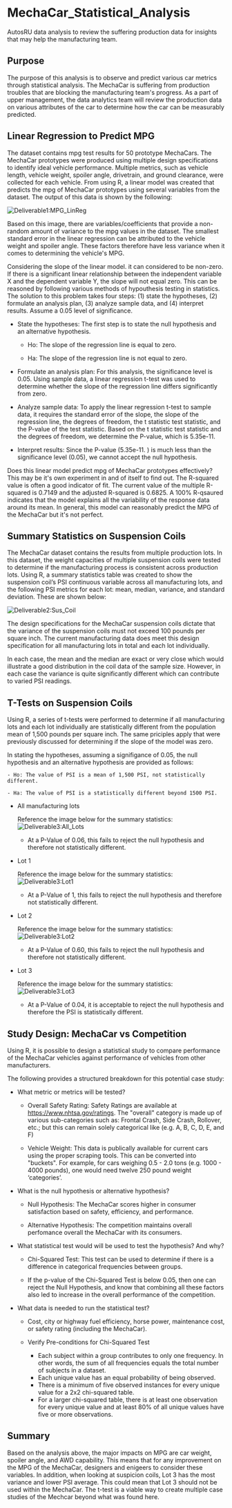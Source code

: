 # MechaCar_Statistical_Analysis
AutosRU data analysis to review the suffering production data for insights that may help the manufacturing team.

## Purpose 
The purpose of this analysis is to observe and predict various car metrics through statistical analysis. The MechaCar is suffering from production troubles that are blocking the manufacturing team's progress. As a part of upper management, the data analytics team will review the production data on various attributes of the car to determine how the car can be measurably predicted. 

## Linear Regression to Predict MPG

The dataset contains mpg test results for 50 prototype MechaCars. The MechaCar prototypes were produced using multiple design specifications to identify ideal vehicle performance. Multiple metrics, such as vehicle length, vehicle weight, spoiler angle, drivetrain, and ground clearance, were collected for each vehicle. From using R, a linear model was created that predicts the mpg of MechaCar prototypes using several variables from the dataset. The output of this data is shown by the following:

![Deliverable1:MPG_LinReg](./Resources/Deliverable1_MPG_Linear_Reg.PNG)

Based on this image, there are variables/coefficients that provide a non-random amount of variance to the mpg values in the dataset. The smallest standard error in the linear regression can be attributed to the vehicle weight and spoiler angle. These factors therefore have less variance when it comes to determining the vehicle's MPG.

Considering the slope of the linear model. it can considered to be non-zero. If there is a significant linear relationship between the independent variable X and the dependent variable Y, the slope will not equal zero. This can be reasoned by following various methods of hypouthesis testing in statistics. The solution to this problem takes four steps: (1) state the hypotheses, (2) formulate an analysis plan, (3) analyze sample data, and (4) interpret results. Assume a 0.05 level of significance.

- State the hypotheses: The first step is to state the null hypothesis and an alternative hypothesis.
  - Ho: The slope of the regression line is equal to zero.

  - Ha: The slope of the regression line is not equal to zero.

- Formulate an analysis plan: For this analysis, the significance level is 0.05. Using sample data, a linear regression t-test was used to determine whether the slope of the regression line differs significantly from zero.

- Analyze sample data: To apply the linear regression t-test to sample data, it requires the standard error of the slope, the slope of the regression line, the degrees of freedom, the t statistic test statistic, and the P-value of the test statistic. Based on the t statistic test statistic and the degrees of freedom, we determine the P-value, which is 5.35e-11. 

- Interpret results: Since the P-value (5.35e-11. ) is much less than the significance level (0.05), we cannot accept the null hypothesis.

Does this linear model predict mpg of MechaCar prototypes effectively? This may be it's own experiment in and of itself to find out. The R-squared value is often a good indicator of fit. The current value of the multiple R-squared is 0.7149 and the adjusted R-squared is 0.6825. A 100% R-qsaured indicates that the model explains all the variability of the response data around its mean. In general, this model can reasonably predict the MPG of the MechaCar but it's not perfect.

## Summary Statistics on Suspension Coils

The MechaCar dataset contains the results from multiple production lots. In this dataset, the weight capacities of multiple suspension coils were tested to determine if the manufacturing process is consistent across production lots. Using R, a summary statistics table was created to show the suspension coil’s PSI continuous variable across all manufacturing lots, and the following PSI metrics for each lot: mean, median, variance, and standard deviation. These are shown below:

![Deliverable2:Sus_Coil](./Resources/Deliverable2_Sus_Coil.PNG)

The design specifications for the MechaCar suspension coils dictate that the variance of the suspension coils must not exceed 100 pounds per square inch. The current manufacturing data does meet this design specification for all manufacturing lots in total and each lot individually.

In each case, the mean and the median are exact or very close which would illustrate a good distribution in the coil data of the sample size. However, in each case the variance is quite significantly different which can contribute to varied PSI readings.

## T-Tests on Suspension Coils

Using R, a series of t-tests were performed to determine if all manufacturing lots and each lot individually are statistically different from the population mean of 1,500 pounds per square inch. The same priciples apply that were previously discussed for determining if the slope of the model was zero. 

In stating the hypotheses, assuming a signifigance of 0.05, the null hypothesis and an alternative hypothesis are provided as follows:

    - Ho: The value of PSI is a mean of 1,500 PSI, not statistically different.

    - Ha: The value of PSI is a statistically different beyond 1500 PSI.


- All manufacturing lots

    Reference the image below for the summary statistics:
    ![Deliverable3:All_Lots](./Resources/Deliverable3_t_test_allLots.PNG)

    - At a P-Value of 0.06, this fails to reject the null hypothesis and therefore not statistically different.

- Lot 1

    Reference the image below for the summary statistics:
    ![Deliverable3:Lot1](./Resources/Deliverable3_t_test_Lot1.PNG)

    - At a P-Value of 1, this fails to reject the null hypothesis and therefore not statistically different.

- Lot 2

    Reference the image below for the summary statistics:
    ![Deliverable3:Lot2](./Resources/Deliverable3_t_test_Lot2.PNG)

    - At a P-Value of 0.60, this fails to reject the null hypothesis and therefore not statistically different.

- Lot 3

    Reference the image below for the summary statistics:
    ![Deliverable3:Lot3](./Resources/Deliverable3_t_test_Lot3.PNG)

    - At a P-Value of 0.04, it is acceptable to reject the null hypothesis and therefore the PSI is statistically different.

## Study Design: MechaCar vs Competition

Using R, it is possible to design a statistical study to compare performance of the MechaCar vehicles against performance of vehicles from other manufacturers.

The following provides a structured breakdown for this potential case study:

- What metric or metrics will be tested?

  - Overall Safety Rating: Safety Ratings are available at https://www.nhtsa.gov/ratings. The "overall" category is made up of various sub-categories such as: Frontal Crash, Side Crash, Rollover, etc.; but this can remain solely categorical like (e.g. A, B, C, D, E, and F)

  - Vehicle Weight: This data is publically available for current cars using the proper scraping tools. This can be converted into "buckets". For example, for cars weighing 0.5 - 2.0 tons (e.g. 1000 - 4000 pounds), one would need twelve 250 pound weight ‘categories’.

- What is the null hypothesis or alternative hypothesis?

  - Null Hypothesis: The MechaCar scores higher in consumer satisfaction based on safety, efficiency, and performance.

  - Alternative Hypothesis: The competition maintains overall perfomance overall the MechaCar with its consumers.

- What statistical test would will be used to test the hypothesis? And why?

  - Chi-Squared Test: This test can be used to determine if there is a difference in categorical frequencies between groups. 

  - If the p-value of the Chi-Squared Test is below 0.05, then one can reject the Null Hypothesis, and know that combining all these factors also led to increase in the overall performance of the competition.

- What data is needed to run the statistical test?

  - Cost, city or highway fuel efficiency, horse power, maintenance cost, or safety rating (including the MechaCar).

  - Verify Pre-conditions for Chi-Squared Test

    - Each subject within a group contributes to only one frequency. In other words, the sum of all frequencies equals the total number of subjects in a dataset.
    - Each unique value has an equal probability of being observed.
    - There is a minimum of five observed instances for every unique value for a 2x2 chi-squared table.
    - For a larger chi-squared table, there is at least one observation for every unique value and at least 80% of all unique values have five or more observations.

## Summary 

Based on the analysis above, the major impacts on MPG are car weight, spoiler angle, and AWD capability. This means that for any improvement on the MPG of the MechaCar, designers and enigeers to consider these variables. In addition, when looking at suspicion coils, Lot 3 has the most variance and lower PSI average. This could mean that Lot 3 should not be used within the MechaCar. The t-test is a viable way to create multiple case studies of the Mechcar beyond what was found here.
